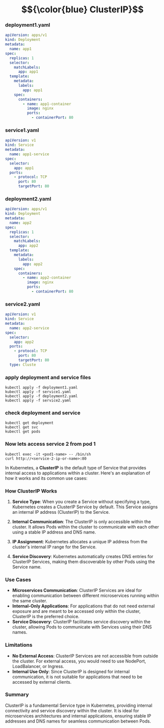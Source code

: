 
# $${\color{blue} ClusterIP}$$


### deployment1.yaml
```yaml
apiVersion: apps/v1
kind: Deployment
metadata:
  name: app1
spec:
  replicas: 1
  selector:
    matchLabels:
      app: app1
  template:
    metadata:
      labels:
        app: app1
    spec:
      containers:
        - name: app1-container
          image: nginx
          ports:
            - containerPort: 80
```
### service1.yaml
```yaml
apiVersion: v1
kind: Service
metadata:
  name: app1-service
spec:
  selector:
    app: app1
  ports:
    - protocol: TCP
      port: 80
      targetPort: 80
```
### deployment2.yaml
```yaml
apiVersion: apps/v1
kind: Deployment
metadata:
  name: app2
spec:
  replicas: 1
  selector:
    matchLabels:
      app: app2
  template:
    metadata:
      labels:
        app: app2
    spec:
      containers:
        - name: app2-container
          image: nginx
          ports:
            - containerPort: 80
```
### service2.yaml
```yaml
apiVersion: v1
kind: Service
metadata:
  name: app2-service
spec:
  selector:
    app: app2
  ports:
    - protocol: TCP
      port: 80
      targetPort: 80
  type: Cluste
```

### apply deployment and service files
````
kubectl apply -f deployment1.yaml
kubectl apply -f service1.yaml
kubectl apply -f deployment2.yaml
kubectl apply -f service2.yaml
````
### check deployment and service
````
kubectl get deployment
kubectl get svc
kubectl get pods
````
### Now lets access service 2 from pod 1

````
kubectl exec -it <pod1-name> -- /bin/sh
curl http://<service-2-ip-or-name>:80
````


In Kubernetes, a **ClusterIP** is the default type of Service that provides internal access to applications within a cluster. Here's an explanation of how it works and its common use cases:

### How ClusterIP Works

1. **Service Type**: When you create a Service without specifying a type, Kubernetes creates a ClusterIP Service by default. This Service assigns an internal IP address (ClusterIP) to the Service.

2. **Internal Communication**: The ClusterIP is only accessible within the cluster. It allows Pods within the cluster to communicate with each other using a stable IP address and DNS name.

3. **IP Assignment**: Kubernetes allocates a unique IP address from the cluster's internal IP range for the Service.

4. **Service Discovery**: Kubernetes automatically creates DNS entries for ClusterIP Services, making them discoverable by other Pods using the Service name.


### Use Cases

- **Microservices Communication**: ClusterIP Services are ideal for enabling communication between different microservices running within the same cluster.
- **Internal-Only Applications**: For applications that do not need external exposure and are meant to be accessed only within the cluster, ClusterIP is the preferred choice.
- **Service Discovery**: ClusterIP facilitates service discovery within the cluster, allowing Pods to communicate with Services using their DNS names.

### Limitations

- **No External Access**: ClusterIP Services are not accessible from outside the cluster. For external access, you would need to use NodePort, LoadBalancer, or Ingress.
- **Internal Use Only**: Since ClusterIP is designed for internal communication, it is not suitable for applications that need to be accessed by external clients.

### Summary

ClusterIP is a fundamental Service type in Kubernetes, providing internal connectivity and service discovery within the cluster. It is ideal for microservices architectures and internal applications, ensuring stable IP addresses and DNS names for seamless communication between Pods.



